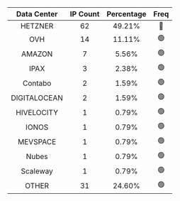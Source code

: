 | Data Center | IP Count | Percentage | Freq |
|:------------:|:--------:|:-----------:|:-----:|
| HETZNER | 62 | 49.21% | 🔴 |
| OVH | 14 | 11.11% | 🟢 |
| AMAZON | 7 | 5.56% | 🟢 |
| IPAX | 3 | 2.38% | 🟢 |
| Contabo | 2 | 1.59% | 🟢 |
| DIGITALOCEAN | 2 | 1.59% | 🟢 |
| HIVELOCITY | 1 | 0.79% | 🟢 |
| IONOS | 1 | 0.79% | 🟢 |
| MEVSPACE | 1 | 0.79% | 🟢 |
| Nubes | 1 | 0.79% | 🟢 |
| Scaleway | 1 | 0.79% | 🟢 |
| OTHER | 31 | 24.60% | 🟢 |